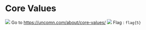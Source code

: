 # Core Values
![](assets/start/core-values_1.png)
Go to https://uncomn.com/about/core-values/
![](assets/start/core-values_2.png)
Flag : `flag{5}`
